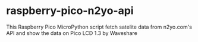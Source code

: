 # raspberry-pico-n2yo-api
This Raspberry Pico MicroPython script fetch satelite data from n2yo.com's API and show the data on Pico LCD 1.3 by Waveshare
